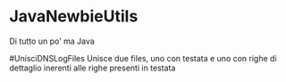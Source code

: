 # JavaNewbieUtils
Di tutto un po' ma Java

#UnisciDNSLogFiles
Unisce due files, uno con testata e uno con righe di dettaglio inerenti alle righe presenti in testata
